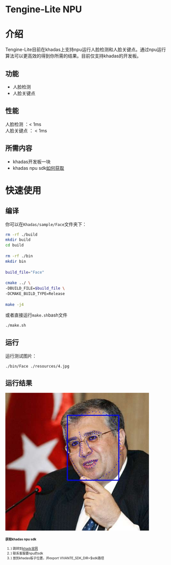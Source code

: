 # Tengine-Lite NPU 

# 介绍
Tengine-Lite目前在khadas上支持npu运行人脸检测和人脸关键点。通过npu运行算法可以更高效的得到你所需的结果。目前仅支持khadas的开发板。

## 功能 
- 人脸检测
- 人脸关键点

## 性能
人脸检测 ：< 1ms        
人脸关键点 ： < 1ms     

## 所需内容
- khadas开发板一块
- khadas npu sdk[如何获取](#jump)

# 快速使用
## 编译
你可以在```Khadas/sample/Face```文件夹下：
```bash
rm -rf ./build
mkdir build
cd build

rm -rf ./bin
mkdir bin

build_file="Face"

cmake ../ \
-DBUILD_FILE=$build_file \
-DCMAKE_BUILD_TYPE=Release

make -j4
```
或者直接运行```make.sh```bash文件
```bash
./make.sh
```

## 运行
运行测试图片：
```
./bin/Face ./resources/4.jpg
```

## 运行结果
![Output](sample/Face/resources/FaceOutput.jpg)

<span id="jump"><b><font size="1">获取khadas npu sdk</b></span>
1. ) 跳转到[khads官网](https://www.khadas.cn/)
2. ) 联系客服要npu的sdk
3. ) 放到khadas板子位置，并export VIVANTE_SDK_DIR=$sdk路径